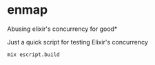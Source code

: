 # enmap
Abusing elixir's concurrency for good*

Just a quick script for testing Elixir's concurrency

`mix escript.build`
